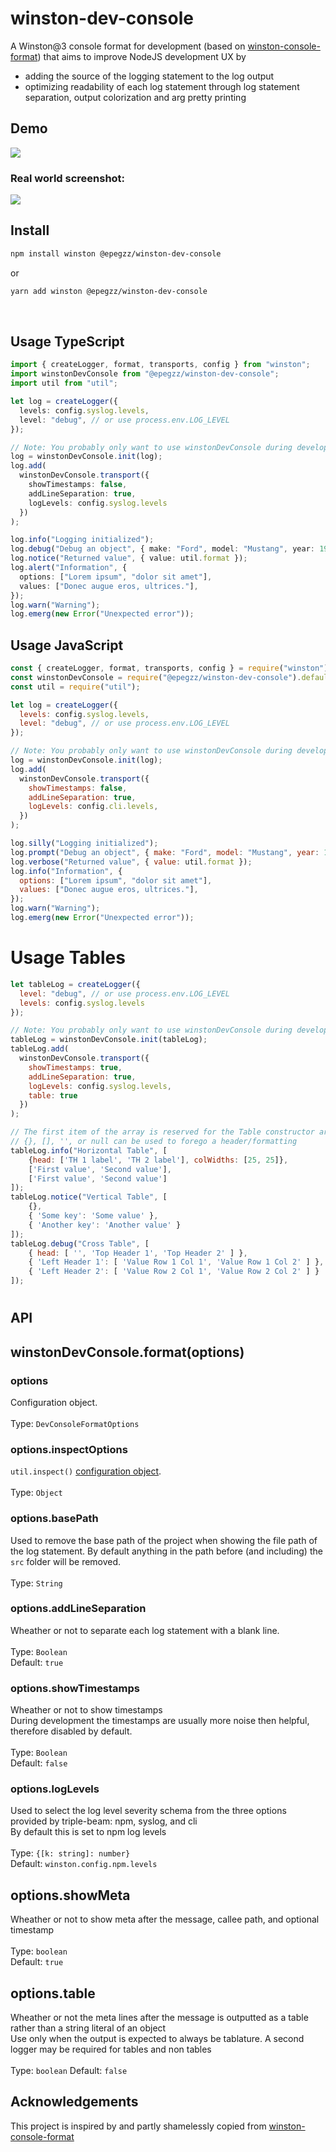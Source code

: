 # winston-dev-console

A Winston@3 console format for development (based on [winston-console-format](https://github.com/duccio/winston-console-format)) that aims to improve NodeJS development UX by
* adding the source of the logging statement to the log output
* optimizing readability of each log statement through log statement separation, output colorization and arg pretty printing
   

## Demo

![](demo.png)

### Real world screenshot:

![](demo2.png)

## Install

```bash
npm install winston @epegzz/winston-dev-console
```

or

```bash
yarn add winston @epegzz/winston-dev-console
```
<br>

## Usage TypeScript

```typescript
import { createLogger, format, transports, config } from "winston";
import winstonDevConsole from "@epegzz/winston-dev-console";
import util from "util";

let log = createLogger({
  levels: config.syslog.levels,
  level: "debug", // or use process.env.LOG_LEVEL
});

// Note: You probably only want to use winstonDevConsole during development
log = winstonDevConsole.init(log);
log.add(
  winstonDevConsole.transport({
    showTimestamps: false,
    addLineSeparation: true,
    logLevels: config.syslog.levels
  })
);

log.info("Logging initialized");
log.debug("Debug an object", { make: "Ford", model: "Mustang", year: 1969 });
log.notice("Returned value", { value: util.format });
log.alert("Information", {
  options: ["Lorem ipsum", "dolor sit amet"],
  values: ["Donec augue eros, ultrices."],
});
log.warn("Warning");
log.emerg(new Error("Unexpected error"));
```

## Usage JavaScript

```js
const { createLogger, format, transports, config } = require("winston");
const winstonDevConsole = require("@epegzz/winston-dev-console").default;
const util = require("util");

let log = createLogger({
  levels: config.syslog.levels,
  level: "debug", // or use process.env.LOG_LEVEL
});

// Note: You probably only want to use winstonDevConsole during development
log = winstonDevConsole.init(log);
log.add(
  winstonDevConsole.transport({
    showTimestamps: false,
    addLineSeparation: true,
    logLevels: config.cli.levels,
  })
);

log.silly("Logging initialized");
log.prompt("Debug an object", { make: "Ford", model: "Mustang", year: 1969 });
log.verbose("Returned value", { value: util.format });
log.info("Information", {
  options: ["Lorem ipsum", "dolor sit amet"],
  values: ["Donec augue eros, ultrices."],
});
log.warn("Warning");
log.emerg(new Error("Unexpected error"));
```

# Usage Tables

```js
let tableLog = createLogger({
  level: "debug", // or use process.env.LOG_LEVEL
  levels: config.syslog.levels
});

// Note: You probably only want to use winstonDevConsole during development
tableLog = winstonDevConsole.init(tableLog);
tableLog.add(
  winstonDevConsole.transport({
    showTimestamps: true,
    addLineSeparation: true,
    logLevels: config.syslog.levels,
    table: true
  })
);

// The first item of the array is reserved for the Table constructor argument which takes in an options object
// {}, [], '', or null can be used to forego a header/formatting
tableLog.info("Horizontal Table", [
    {head: ['TH 1 label', 'TH 2 label'], colWidths: [25, 25]},
    ['First value', 'Second value'],
    ['First value', 'Second value']
]);
tableLog.notice("Vertical Table", [
    {},
    { 'Some key': 'Some value' },
    { 'Another key': 'Another value' }
]);
tableLog.debug("Cross Table", [
    { head: [ '', 'Top Header 1', 'Top Header 2' ] },
    { 'Left Header 1': [ 'Value Row 1 Col 1', 'Value Row 1 Col 2' ] },
    { 'Left Header 2': [ 'Value Row 2 Col 1', 'Value Row 2 Col 2' ] }
]);
```

#

## API

## winstonDevConsole.format(options)

### options

Configuration object.<br><br>Type: `DevConsoleFormatOptions`

### options.inspectOptions

`util.inspect()` [configuration object](https://nodejs.org/api/util.html#util_util_inspect_object_options).<br><br> Type: `Object`<br> 

### options.basePath

Used to remove the base path of the project when showing the file path of the log statement.
By default anything in the path before (and including) the `src` folder will be removed.
<br><br>
Type: `String`<br>

### options.addLineSeparation

Wheather or not to separate each log statement with a blank line.
<br><br>
Type: `Boolean`<br>
Default: `true`<br>

### options.showTimestamps

Wheather or not to show timestamps<br>
During development the timestamps are usually more noise then helpful, therefore disabled by default.
<br><br>
Type: `Boolean`<br>
Default: `false`<br>

### options.logLevels

Used to select the log level severity schema from the three options provided by triple-beam: npm, syslog, and cli<br>
By default this is set to npm log levels
<br><br>
Type: `{[k: string]: number}`<br>
Default: `winston.config.npm.levels`<br>

## options.showMeta

Wheather or not to show meta after the message, callee path, and optional timestamp
<br><br>
Type: `boolean`<br>
Default: `true`<br>

## options.table

Wheather or not the meta lines after the message is outputted as a table rather than a string literal of an object<br>
Use only when the output is expected to always be tablature. A second logger may be required for tables and non tables
<br><br>
Type: `boolean`
Default: `false`

## Acknowledgements

This project is inspired by and partly shamelessly copied from [winston-console-format](https://github.com/duccio/winston-console-format)